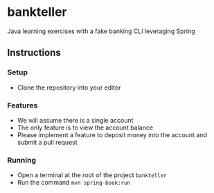 # bankteller
Java learning exercises with a fake banking CLI leveraging Spring

## Instructions
### Setup
- Clone the repository into your editor

### Features
- We will assume there is a single account
- The only feature is to view the account balance
- Please implement a feature to deposit money into the account and submit a pull request


### Running
- Open a terminal at the root of the project `bankteller`
- Run the command `mvn spring-book:run`
